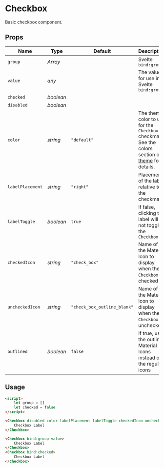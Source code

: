 # Checkbox

Basic checkbox component.

## Props
| Name | Type | Default | Description |
| --- | --- | --- | --- |
| `group` | _Array_ | | Svelte `bind:group`
| `value` | _any_ | | The value for use in Svelte `bind:group`
| `checked` | _boolean_ | |
| `disabled` | _boolean_ | |
| `color` | _string_ | `"default"` | The theme color to use for the `Checkbox` checkmark. See the colors section of [theme](./theme.md) for details.
| `labelPlacement` | _string_ | `"right"` | Placement of the label relative to the checkmark
| `labelToggle` | _boolean_ | `true` | If false, clicking the label will not toggle the `Checkbox`
| `checkedIcon` | _string_ | `"check_box"` | Name of the Material Icon to display when the `Checkbox` is checked
| `uncheckedIcon` | _string_ | `"check_box_outline_blank"` | Name of the Material Icon to display when the `Checkbox` is unchecked
| `outlined` | _boolean_ | `false` | If true, use the outlined Material Icons instead of the regular icons

## Usage
```html
<script>
    let group = []
    let checked = false
</script>

<Checkbox disabled color labelPlacement labelToggle checkedIcon uncheckedIcon outlined>
    Checkbox Label
</Checkbox>

<Checkbox bind:group value>
    Checkbox Label
</Checkbox>
<Checkbox bind:checked>
    Checkbox Label
</Checkbox>
```
